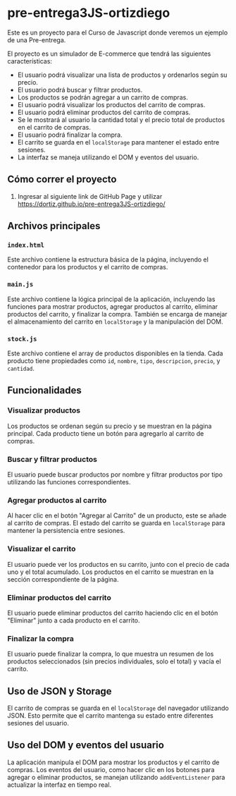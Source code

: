 # pre-entrega3JS-ortizdiego


Este es un proyecto para el Curso de Javascript donde veremos un ejemplo de una Pre-entrega.

El proyecto es un simulador de E-commerce que tendrá las siguientes características:

- El usuario podrá visualizar una lista de productos y ordenarlos según su precio.
- El usuario podrá buscar y filtrar productos.
- Los productos se podrán agregar a un carrito de compras.
- El usuario podrá visualizar los productos del carrito de compras.
- El usuario podrá eliminar productos del carrito de compras.
- Se le mostrará al usuario la cantidad total y el precio total de productos en el carrito de compras.
- El usuario podrá finalizar la compra.
- El carrito se guarda en el `localStorage` para mantener el estado entre sesiones.
- La interfaz se maneja utilizando el DOM y eventos del usuario.

## Cómo correr el proyecto

1. Ingresar al siguiente link de GitHub Page y utilizar https://dortiz.github.io/pre-entrega3JS-ortizdiego/

## Archivos principales

### `index.html`

Este archivo contiene la estructura básica de la página, incluyendo el contenedor para los productos y el carrito de compras.

### `main.js`

Este archivo contiene la lógica principal de la aplicación, incluyendo las funciones para mostrar productos, agregar productos al carrito, eliminar productos del carrito, y finalizar la compra. También se encarga de manejar el almacenamiento del carrito en `localStorage` y la manipulación del DOM.

### `stock.js`

Este archivo contiene el array de productos disponibles en la tienda. Cada producto tiene propiedades como `id`, `nombre`, `tipo`, `descripcion`, `precio`, y `cantidad`.

## Funcionalidades

### Visualizar productos

Los productos se ordenan según su precio y se muestran en la página principal. Cada producto tiene un botón para agregarlo al carrito de compras.

### Buscar y filtrar productos

El usuario puede buscar productos por nombre y filtrar productos por tipo utilizando las funciones correspondientes.

### Agregar productos al carrito

Al hacer clic en el botón "Agregar al Carrito" de un producto, este se añade al carrito de compras. El estado del carrito se guarda en `localStorage` para mantener la persistencia entre sesiones.

### Visualizar el carrito

El usuario puede ver los productos en su carrito, junto con el precio de cada uno y el total acumulado. Los productos en el carrito se muestran en la sección correspondiente de la página.

### Eliminar productos del carrito

El usuario puede eliminar productos del carrito haciendo clic en el botón "Eliminar" junto a cada producto en el carrito.

### Finalizar la compra

El usuario puede finalizar la compra, lo que muestra un resumen de los productos seleccionados (sin precios individuales, solo el total) y vacía el carrito.

## Uso de JSON y Storage

El carrito de compras se guarda en el `localStorage` del navegador utilizando JSON. Esto permite que el carrito mantenga su estado entre diferentes sesiones del usuario.

## Uso del DOM y eventos del usuario

La aplicación manipula el DOM para mostrar los productos y el carrito de compras. Los eventos del usuario, como hacer clic en los botones para agregar o eliminar productos, se manejan utilizando `addEventListener` para actualizar la interfaz en tiempo real.



